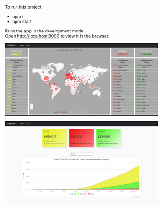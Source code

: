 
To run this project

- npm i
- npm start

Runs the app in the development mode.<br />
Open [http://localhost:3000](http://localhost:3000) to view it in the browser.

![](images/covid%20-1.jpg)

![](images/covid%20-2.png)
